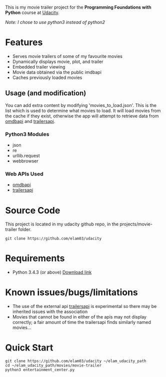 This is my movie trailer project for the  **Programming Foundations with Python** course at [Udacity](https://www.udacity.com).

*Note: I chose to use python3 instead of python2*

# Features
* Serves movie trailers of some of my favourite movies
* Dynamically displays movie, plot, and trailer
* Embedded trailer viewing
* Movie data obtained via the public imdbapi
* Caches previously loaded movies

## Usage (and modification)
You can add extra content by modifying 'movies_to_load.json'. This is the list which is used to determine what movies to load. It will load movies from the cache if they exist, otherwise the app will attempt to retrieve data from [omdbapi](http://www.omdbapi.com) and [trailersapi](http://trailersapi.com).

 ### Python3 Modules
 * json
 * re
 * urllib.request
 * webbrowser

 ### Web APIs Used
 * [omdbapi](http://www.omdbapi.com)
 * [trailersapi](http://trailersapi.com)

# Source Code
This project is located in my udacity github repo, in the projects/movie-trailer folder.
```
git clone https://github.com/elam03/udacity
```

# Requirements
* Python 3.4.3 (or above) [Download link](https://www.python.org/downloads/release/python-343)

# Known issues/bugs/limitations
* The use of the external api [trailersapi](http://trailersapi.com) is experimental so there may be inherited issues with the association
* Movies that cannot be found in either of the apis may not display correctly; a fair amount of time the trailersapi finds similarly named movies...

# Quick Start
```
git clone https://github.com/elam03/udacity ~/elam_udacity_path
cd ~/elam_udacity_path/movies/movie-trailer
python3 entertainment_center.py
```
